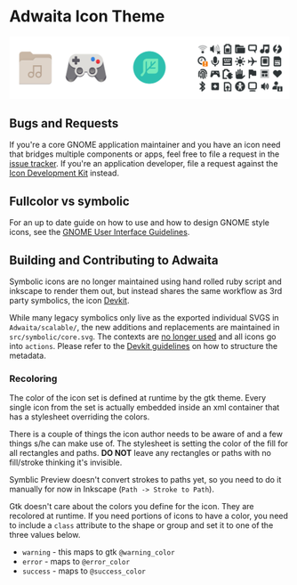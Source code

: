 # Adwaita Icon Theme
![Adwaita Icons](src/logo.svg)

## Bugs and Requests
If you're a core GNOME application maintainer and you have an icon need that bridges multiple components or apps, feel free to file a request in the [issue tracker](https://gitlab.gnome.org/GNOME/adwaita-icon-theme/-/issues). If you're an application developer, file a request against the [Icon Development Kit](https://gitlab.gnome.org/Teams/Design/icon-development-kit/-/issues) instead.


## Fullcolor vs symbolic
For an up to date guide on how to use and how to design GNOME style icons, see the [GNOME User Interface Guidelines](https://developer.gnome.org/hig/stable/icons-and-artwork.html.en).

## Building and Contributing to Adwaita
Symbolic icons are no longer maintained using hand rolled ruby script and inkscape to render them out, but instead shares the same workflow as 3rd party symbolics, the icon [Devkit](https://gitlab.gnome.org/Teams/Design/icon-development-kit).

While many legacy symbolics only live as the exported individual SVGS in `Adwaita/scalable/`, the new additions and replacements are maintained in `src/symbolic/core.svg`. The contexts are [no longer used](https://gitlab.gnome.org/GNOME/adwaita-icon-theme/-/issues/73) and all icons go into `actions`. Please refer to the [Devkit guidelines]() on how to structure the metadata.


### Recoloring
The color of the icon set is defined at runtime by the gtk theme. Every single icon from the set is actually embedded inside an xml container that has a stylesheet overriding the colors.

There is a couple of things the icon author needs to be aware of and a few things s/he can make use of. The stylesheet is setting the color of the fill for all rectangles and paths. **DO NOT** leave any rectangles or paths with no fill/stroke thinking it's invisible.

Symblic Preview doesn't convert strokes to paths yet, so you need to do it manually for now in Inkscape (`Path -> Stroke to Path`).

Gtk doesn't care about the colors you define for the icon. They are recolored at runtime. If you need portions of icons to have a color, you need to include a `class` attribute to the shape or group and set it to one of the three values below. 

- `warning` - this maps to gtk `@warning_color`
- `error` - maps to `@error_color`
- `success` - maps to `@success_color`